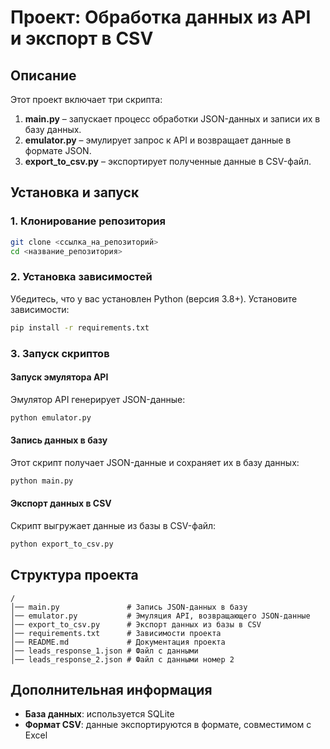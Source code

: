# Проект: Обработка данных из API и экспорт в CSV

## Описание
Этот проект включает три скрипта:
1. **main.py** – запускает процесс обработки JSON-данных и записи их в базу данных.
2. **emulator.py** – эмулирует запрос к API и возвращает данные в формате JSON.
3. **export_to_csv.py** – экспортирует полученные данные в CSV-файл.

## Установка и запуск

### 1. Клонирование репозитория
```bash
git clone <ссылка_на_репозиторий>
cd <название_репозитория>
```

### 2. Установка зависимостей
Убедитесь, что у вас установлен Python (версия 3.8+). Установите зависимости:
```bash
pip install -r requirements.txt
```

### 3. Запуск скриптов

#### **Запуск эмулятора API**
Эмулятор API генерирует JSON-данные:
```bash
python emulator.py
```

#### **Запись данных в базу**
Этот скрипт получает JSON-данные и сохраняет их в базу данных:
```bash
python main.py
```

#### **Экспорт данных в CSV**
Скрипт выгружает данные из базы в CSV-файл:
```bash
python export_to_csv.py
```

## Структура проекта
```
/
│── main.py               # Запись JSON-данных в базу
│── emulator.py           # Эмуляция API, возвращающего JSON-данные
│── export_to_csv.py      # Экспорт данных из базы в CSV
│── requirements.txt      # Зависимости проекта
│── README.md             # Документация проекта
│── leads_response_1.json # Файл с данными
│── leads_response_2.json # Файл с данными номер 2

```

## Дополнительная информация
- **База данных**: используется SQLite
- **Формат CSV**: данные экспортируются в формате, совместимом с Excel
